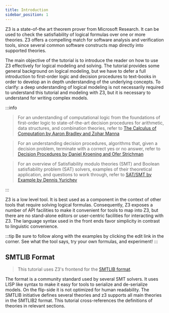 ```yaml
---
title: Introduction
sidebar_position: 1
---
```



Z3 is a state-of-the art theorem prover from Microsoft Research. It can be used to check the satisfiability of logical formulas over one or more theories. Z3 offers a compelling match for software analysis and verification tools, since several common software constructs map directly into supported theories.

The main objective of the tutorial is to introduce the reader on how to use Z3 effectively for logical modeling and solving. The tutorial provides some general background on logical modeling, but we have to defer a full introduction to first-order logic and decision procedures to text-books in order to develop an in depth understanding of the underlying concepts. To clarify: a deep understanding of logical modeling is not necessarily required to understand this tutorial and modeling with Z3, but it is necessary to understand for writing complex models.

:::info
 
 > For an understanding of computational logic from the foundations of first-order logic to state-of-the-art decision procedures for arithmetic, data structures, and combination theories, refer to  [The Calculus of Computation by Aaron Bradley and Zohar Manna](https://theory.stanford.edu/~arbrad/book.html)

 > For an understanding decision procedures, algorithms that, given a decision problem, terminate with a correct yes or no answer, refer to [Decision Procedures by Daniel Kroening and Ofer Strichman](http://www.decision-procedures.org/)
 
 > For an overview of Satisfiability modulo theories (SMT) and Boolean satisfiability problem (SAT) solvers, examples of their theoretical application, and questions to work through, refer to [SAT/SMT by Example by Dennis Yurichev](https://sat-smt.codes/SAT_SMT_by_example.pdf) 

:::

Z3 is a low level tool. It is best used as a component in the context of other tools that require solving logical formulas. Consequently, Z3 exposes a number of API facilities to make it convenient for tools to map into Z3, but there are no stand-alone editors or user-centric facilities for interacting with Z3. The language syntax used in the front ends favor simplicity in contrast to linguistic convenience.

:::tip
 Be sure to follow along with the examples by clicking the edit link in the corner. See what the tool says, try your own formulas, and experiment!
:::

## SMTLIB Format

> This tutorial uses Z3's frontend for the [SMTLIB format](http://smtlib.cs.uiowa.edu/).

The format is a community standard used by several SMT solvers. 
It uses LISP like syntax to make it easy for tools to serialize and de-serialize models. 
On the flip-side it is not optimized for human readability. 
The SMTLIB initiative defines several theories and z3 supports all main theories in the SMTLIB2 format.
This tutorial cross-references the definitions of theories in relevant sections.
